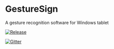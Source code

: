 # GestureSign

A gesture recognition software for Windows tablet

[![Release](https://img.shields.io/github/release/TransposonY/GestureSign.svg?style=flat-square)](https://github.com/TransposonY/GestureSign/releases/latest)

[![Gitter](https://img.shields.io/gitter/room/GestureSign/chat.svg)](https://gitter.im/gesturesign/GestureSign)
